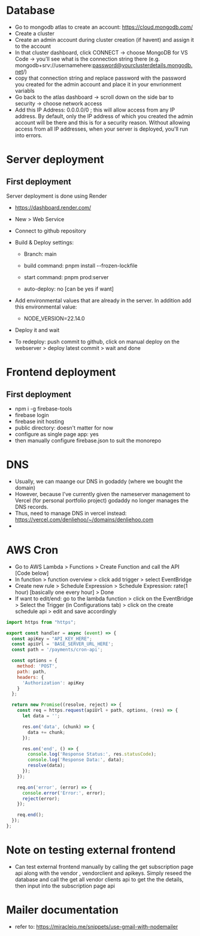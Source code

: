 # Database

- Go to mongodb atlas to create an account: https://cloud.mongodb.com/
- Create a cluster
- Create an admin account during cluster creation (if havent) and assign it to the account
- In that cluster dashboard, click CONNECT -> choose MongoDB for VS Code -> you'll see what is the connection string there (e.g. mongodb+srv://usernamehere:password@yourclusterdetails.mongodb.net/)
- copy that connection string and replace password with the password you created for the admin account and place it in your envrionment variabls
- Go back to the atlas dashboard -> scroll down on the side bar to security -> choose network access
- Add this IP Address: 0.0.0.0/0 ; this will allow access from any IP address. By default, only the IP address of which you created the admin account will be there and this is for a security reason. Without allowing access from all IP addresses, when your server is deployed, you'll run into errors.

# Server deployment

## First deployment

Server deployment is done using Render

- https://dashboard.render.com/
- New > Web Service
- Connect to github repository
- Build & Deploy settings:

  - Branch: main

  - build command: pnpm install --frozen-lockfile
  - start command: pnpm prod:server
  - auto-deploy: no [can be yes if want]

- Add environmental values that are already in the server. In addition add this environmental value:
  - NODE_VERSION=22.14.0
- Deploy it and wait
- To redeploy: push commit to github, click on manual deploy on the webserver > deploy latest commit > wait and done

# Frontend deployment

## First deployment

- npm i -g firebase-tools
- firebase login
- firebase init hosting
- public directory: doesn't matter for now
- configure as single page app: yes
- then manually configure firebase.json to suit the monorepo

<!-- - refer to : https://hackernoon.com/how-to-deploy-a-react-application-with-firebase-hosting-p92m37b7 -->

# DNS

- Usually, we can maange our DNS in godaddy (where we bought the domain)
- However, because I've currently given the nameserver management to Vercel (for personal portfolio project) godaddy no longer manages the DNS records.
- Thus, need to manage DNS in vercel instead: https://vercel.com/denliehoo/~/domains/denliehoo.com
-

# AWS Cron

- Go to AWS Lambda > Functions > Create Function and call the API [Code below]
- In function > function overview > click add trigger > select EventBridge
- Create new rule > Schedule Expression > Schedule Expression: rate(1 hour) [basically one every hour] > Done
- If want to edit/end: go to the lambda function > click on the EventBridge > Select the Trigger (in Configurations tab) > click on the create schedule api > edit and save accordingly

```Javascript
import https from "https";

export const handler = async (event) => {
  const apiKey = "API_KEY_HERE";
  const apiUrl = 'BASE_SERVER_URL_HERE';
  const path = '/payments/cron-api';

  const options = {
    method: 'POST',
    path: path,
    headers: {
      'Authorization': apiKey
    }
  };

  return new Promise((resolve, reject) => {
    const req = https.request(apiUrl + path, options, (res) => {
      let data = '';

      res.on('data', (chunk) => {
        data += chunk;
      });

      res.on('end', () => {
        console.log('Response Status:', res.statusCode);
        console.log('Response Data:', data);
        resolve(data);
      });
    });

    req.on('error', (error) => {
      console.error('Error:', error);
      reject(error);
    });

    req.end();
  });
};
```

# Note on testing external frontend

- Can test external frontend manually by calling the get subscription page api along with the vendor , vendorclient and apikeys. Simply reseed the database and call the get all vendor clients api to get the the details, then input into the subscription page api

# Mailer documentation

- refer to: https://miracleio.me/snippets/use-gmail-with-nodemailer

<!--
Part 1: Deploying the Backend Server to Render
Render is well-suited for monorepos. You'll create a single "Web Service" and tell it which subdirectory contains your server.

Sign up and Connect Your Git Repository:

Create an account on Render.com.

Go to your Dashboard and click New > Web Service.

Connect the GitHub/GitLab repository containing your recurring-crypto-payments project.

Configure the Web Service:
Render will ask for the settings for your new service. This is the most crucial part.

Name: recurcrypt-api (or similar).

Region: Choose a region close to you or your users.

Branch: main (or your primary deployment branch).

Root Directory: Leave this blank. Render needs to run pnpm commands from the root of your monorepo to correctly link the workspaces.

Runtime: Node.

Build Command: This command installs all dependencies and builds only the server.

Bash

pnpm install --frozen-lockfile && pnpm --filter server build
(Note: Your package.json has a prod:server script but not a build:server script. I'm assuming your server has its own build script in its apps/server/package.json, for example, to compile TypeScript. If not, add one there.)

Start Command: This is the command to run your production server. Your prod:server script is perfect for this.

Bash

pnpm --filter server prod
Instance Type: Free

Add Environment Variables:

Click Advanced Settings.

If your server needs any environment variables (like a database URL, JWT secret, etc.), add them in the "Environment Variables" section. For example, you'll likely need to set NODE_ENV to production.

Deploy:

Click Create Web Service. Render will pull your code, run the build and start commands, and deploy your server.

Once live, it will be available at a URL like recurcrypt-api.onrender.com. We'll add the custom domain later.

Part 2: Deploying the Frontend Apps to Firebase
Firebase Hosting can host multiple sites within a single project, which is exactly what you need for dashboard and checkout.

Install Firebase CLI:
If you don't have it, install it globally.

Bash

npm install -g firebase-tools
Login and Initialize Firebase:

firebase login

In the root of your monorepo, run: firebase init hosting

Select a project: Choose "Use an existing project" (if you have one) or "Create a new project". Let's call it recurcrypt.

Public directory: This doesn't matter yet, as we will configure it manually. You can enter apps/dashboard/build for now.

Configure as a single-page app (rewrite all urls to /index.html)?: Yes.

Set up automatic builds and deploys with GitHub?: No. We'll do this manually for now to understand the process.

Configure firebase.json for Multiple Sites:
This is the key step. Replace the generated firebase.json file with the following configuration. This defines two hosting targets: dashboard and checkout.

JSON

{
  "hosting": [
    {
      "target": "dashboard",
      "public": "apps/dashboard/dist",
      "ignore": [
        "firebase.json",
        "**/.*",
        "**/node_modules/**"
      ],
      "rewrites": [
        {
          "source": "**",
          "destination": "/index.html"
        }
      ]
    },
    {
      "target": "checkout",
      "public": "apps/checkout/dist",
      "ignore": [
        "firebase.json",
        "**/.*",
        "**/node_modules/**"
      ],
      "rewrites": [
        {
          "source": "**",
          "destination": "/index.html"
        }
      ]
    }
  ]
}
Important: Double-check the public directory path. If your build tool (like Vite or Create React App) outputs to a build folder instead of dist, change dist to build in the file above.

Create and Link Firebase Hosting Sites:

In your browser, go to the Firebase Console for your project. In the "Hosting" section, you'll see one default site. You need two.

Click Add another site for both your dashboard and checkout pages. Name them something clear, like recurcrypt-dashboard and recurcrypt-checkout.

Now, link these sites to your local configuration targets using the CLI:

Bash

# Format: firebase target:apply hosting <target-name> <site-name-in-firebase>
firebase target:apply hosting dashboard recurcrypt-dashboard
firebase target:apply hosting checkout recurcrypt-checkout
Build and Deploy:

First, build both frontend applications from your monorepo root:

Bash

pnpm build:dashboard
pnpm build:checkout
Now, deploy both sites to Firebase:

Bash

firebase deploy --only hosting:dashboard,hosting:checkout
Firebase will deploy the contents of apps/dashboard/dist to the dashboard site and apps/checkout/dist to the checkout site.

Part 3: DNS and Custom Domain Configuration
The final step is to point your custom subdomains to the correct services. You'll do this in your domain registrar's DNS settings (e.g., GoDaddy, Namecheap, Google Domains).

For the Render Backend (recurcrypt-api.denliehoo.com):

In the Render dashboard for your recurcrypt-api service, go to the Settings tab.

Scroll to "Custom Domains" and add recurcrypt-api.denliehoo.com.

Render will give you a value to add as a CNAME or A record in your DNS settings. Follow their instructions.

For the Firebase Frontends:

In the Firebase Console, go to the Hosting section.

You will see your two sites (recurcrypt-dashboard and recurcrypt-checkout).

For the recurcrypt-dashboard site, click Add custom domain.

Enter recurcrypt-dashboard.denliehoo.com. Firebase will ask you to add a TXT record to your DNS to verify ownership, and then A records that point to Firebase's servers.

Repeat the exact same process for the recurcrypt-checkout site, adding the recurcrypt-checkout.denliehoo.com custom domain.

After you've added the DNS records, it may take anywhere from a few minutes to a few hours for the changes to propagate. Once complete, your sites will be live at their new domains.

Final Workflow Summary
Your development and deployment workflow will now look like this:

Develop: Work on your code locally in your monorepo.

Build: Run pnpm build:dashboard && pnpm build:checkout to prepare the frontends.

Deploy:

Pushing to your main branch will automatically trigger a new build and deployment on Render for your backend.

Run firebase deploy --only hosting:dashboard,hosting:checkout to deploy your frontends.

For a more advanced setup, you can create a GitHub Action to automate the Firebase deployment whenever you push to your main branch, creating a full CI/CD pipeline.

 -->
